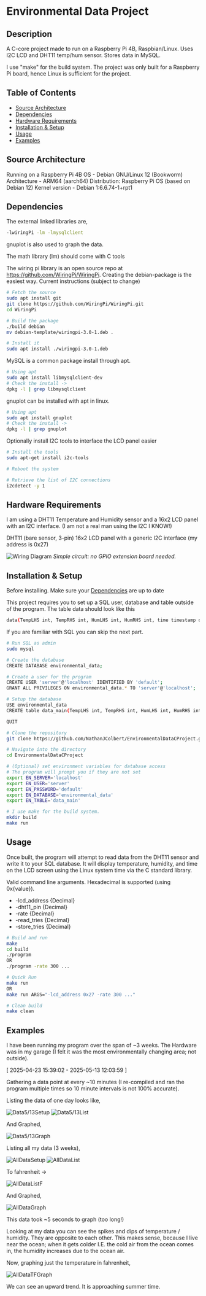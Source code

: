 # Environmental Data Project

## Description
A C-core project made to run on a Raspberry Pi 4B, Raspbian/Linux. Uses I2C LCD and DHT11 temp/hum sensor. Stores data in MySQL.

I use "make" for the build system. The project was only built for a Raspberry Pi board, hence Linux is sufficient for the project.

## Table of Contents

- [Source Architecture](#source-architecture)
- [Dependencies](#dependencies)
- [Hardware Requirements](#hardware-requirements)
- [Installation & Setup](#installation--setup)
- [Usage](#usage)
- [Examples](#examples)

## Source Architecture

Running on a Raspberry Pi 4B
OS - Debian GNU/Linux 12 (Bookworm)
Architecture - ARM64 (aarch64)
Distribution: Raspberry Pi OS (based on Debian 12)
Kernel version - Debian 1:6.6.74-1+rpt1

## Dependencies

The external linked libraries are,
```bash
-lwiringPi -lm -lmysqlclient
```

gnuplot is also used to graph the data.

The math library (lm) should come with C tools

The wiring pi library is an open source repo at https://github.com/WiringPi/WiringPi. Creating the debian-package is the easiest way. Current instructions (subject to change)
```bash
# Fetch the source
sudo apt install git
git clone https://github.com/WiringPi/WiringPi.git
cd WiringPi

# Build the package
./build debian
mv debian-template/wiringpi-3.0-1.deb .

# Install it
sudo apt install ./wiringpi-3.0-1.deb
```

MySQL is a common package install through apt. 
```bash
# Using apt
sudo apt install libmysqlclient-dev
# Check the install ->
dpkg -l | grep libmysqlclient
```

gnuplot can be installed with apt in linux.
```bash
# Using apt
sudo apt install gnuplot
# Check the install ->
dpkg -l | grep gnuplot
```

Optionally install I2C tools to interface the LCD panel easier
```bash
# Install the tools
sudo apt-get install i2c-tools

# Reboot the system

# Retrieve the list of I2C connections
i2cdetect -y 1
```

## Hardware Requirements
I am using a DHT11 Temperature and Humidity sensor and a 16x2 LCD panel with an I2C interface. (I am not a real man using the I2C I KNOW!)

DHT11 (bare sensor, 3-pin)
16x2 LCD panel with a generic I2C interface (my address is 0x27)

![Wiring Diagram](images/WiringDiagram.png)
*Simple circuit: no GPIO extension board needed.*

## Installation & Setup
Before installing. Make sure your [Dependencies](#dependencies) are up to date

This project requires you to set up a SQL user, database and table outside of the program.
The table data should look like this
```bash
data(TempLHS int, TempRHS int, HumLHS int, HumRHS int, time timestamp default current_timestamp);
```
If you are familiar with SQL you can skip the next part.

```bash
# Run SQL as admin
sudo mysql

# Create the database
CREATE DATABASE environmental_data;

# Create a user for the program
CREATE USER 'server'@'localhost' IDENTIFIED BY 'default';
GRANT ALL PRIVILEGES ON environmental_data.* TO 'server'@'localhost';

# Setup the database
USE environmental_data
CREATE table data_main(TempLHS int, TempRHS int, HumLHS int, HumRHS int, time timestamp default current_timestamp);

QUIT
```

```bash
# Clone the repository
git clone https://github.com/NathanJColbert/EnvironmentalDataCProject.git

# Navigate into the directory
cd EnvironmentalDataCProject

# (Optional) set environment variables for database access
# The program will prompt you if they are not set
export EN_SERVER='localhost'
export EN_USER='server'
export EN_PASSWORD='default'
export EN_DATABASE='environmental_data'
export EN_TABLE='data_main'

# I use make for the build system.
mkdir build
make run
```

## Usage
Once built, the program will attempt to read data from the DHT11 sensor and write it to your SQL database. It will display temperature, humidity, and time on the LCD screen using the Linux system time via the C standard library.

Valid command line arguments. Hexadecimal is supported (using 0x{value}).
- -lcd_address {Decimal}
- -dht11_pin {Decimal}
- -rate {Decimal}
- -read_tries {Decimal}
- -store_tries {Decimal}

```bash
# Build and run
make
cd build
./program
OR
./program -rate 300 ...

# Quick Run
make run
OR
make run ARGS="-lcd_address 0x27 -rate 300 ..."

# Clean build
make clean
```

## Examples
I have been running my program over the span of ~3 weeks. The Hardware was in my garage (I felt it was the most environmentally changing area; not outside).

[ 2025-04-23 15:39:02 - 2025-05-13 12:03:59 ]

Gathering a data point at every ~10 minutes (I re-compiled and ran the program multiple times so 10 minute intervals is not 100% accurate).

Listing the data of one day looks like,

![Data5/13Setup](images/Data5_13Setup.PNG)
![Data5/13List](images/Data5_13List.PNG)

And Graphed,

![Data5/13Graph](images/Data5_13Graph.PNG)

Listing all my data (3 weeks),

![AllDataSetup](images/AllDataSetup.PNG)
![AllDataList](images/AllDataList.PNG)

To fahrenheit ->

![AllDataListF](images/AllDataListF.PNG)

And Graphed,

![AllDataGraph](images/AllDataGraph.png)

This data took ~5 seconds to graph (too long!)

Looking at my data you can see the spikes and dips of temperature / humidity. They are opposite to each other. This makes sense, because I live near the ocean; when it gets colder I.E. the cold air from the ocean comes in, the humidity increases due to the ocean air.

Now, graphing just the temperature in fahrenheit,

![AllDataTFGraph](images/AllDataTFGraph.PNG)

We can see an upward trend. It is approaching summer time.
